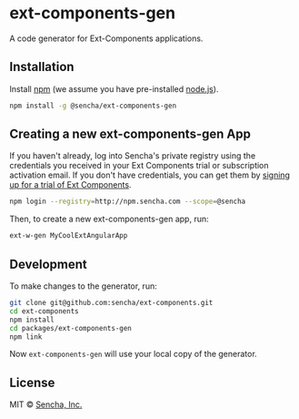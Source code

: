 # ext-components-gen
A code generator for Ext-Components applications.

## Installation

Install [npm](https://www.npmjs.com/) (we assume you have pre-installed [node.js](https://nodejs.org/)).

```bash
npm install -g @sencha/ext-components-gen
```

## Creating a new ext-components-gen App

If you haven't already, log into Sencha's private registry using the credentials you received in your Ext Components trial or subscription activation email. If you don't have credentials, you can get them by [signing up for a trial of Ext Components](https://www.sencha.com/products/extcomponents/evaluate/).

```bash
npm login --registry=http://npm.sencha.com --scope=@sencha
```

Then, to create a new ext-components-gen app, run:

```bash
ext-w-gen MyCoolExtAngularApp
```

## Development

To make changes to the generator, run:

```bash
git clone git@github.com:sencha/ext-components.git
cd ext-components
npm install
cd packages/ext-components-gen
npm link
```

Now `ext-components-gen` will use your local copy of the generator.

## License

MIT © [Sencha, Inc.](https://www.sencha.com/)
